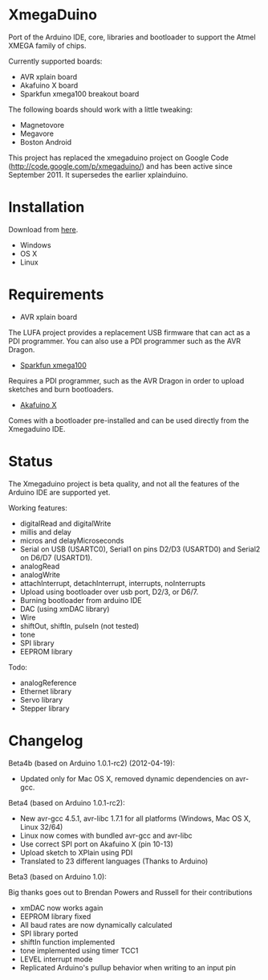 XmegaDuino
===========

Port of the Arduino IDE, core, libraries and bootloader to support the Atmel XMEGA family of chips.

Currently supported boards:

* AVR xplain board
* Akafuino X board
* Sparkfun xmega100 breakout board

The following boards should work with a little tweaking:

* Magnetovore
* Megavore
* Boston Android

This project has replaced the xmegaduino project on Google Code (http://code.google.com/p/xmegaduino/)
and has been active since September 2011. It supersedes the earlier xplainduino.

Installation
============

Download from [here](https://github.com/akafugu/Xmegaduino/downloads).

* Windows
* OS X
* Linux

Requirements
============

* AVR xplain board

The LUFA project provides a replacement USB firmware that can act as a PDI programmer.
You can also use a PDI programmer such as the AVR Dragon.

* [Sparkfun xmega100](http://www.sparkfun.com/products/9546)

Requires a PDI programmer, such as the AVR Dragon in order to upload sketches and burn bootloaders.

* [Akafuino X](http://www.akafugu.jp/posts/products/akafuino/)

Comes with a bootloader pre-installed and can be used directly from the Xmegaduino IDE.

Status
======

The Xmegaduino project is beta quality, and not all the features of the Arduino IDE are supported yet.

Working features:

* digitalRead and digitalWrite
* millis and delay
* micros and delayMicroseconds
* Serial on USB (USARTC0), Serial1 on pins D2/D3 (USARTD0) and Serial2 on D6/D7 (USARTD1).
* analogRead
* analogWrite
* attachInterrupt, detachInterrupt, interrupts, noInterrupts
* Upload using bootloader over usb port, D2/3, or D6/7.
* Burning bootloader from arduino IDE
* DAC (using xmDAC library)
* Wire
* shiftOut, shiftIn, pulseIn (not tested)
* tone
* SPI library
* EEPROM library

Todo:

* analogReference
* Ethernet library
* Servo library
* Stepper library

Changelog
=========

Beta4b (based on Arduino 1.0.1-rc2) (2012-04-19):

* Updated only for Mac OS X, removed dynamic dependencies on avr-gcc.

Beta4 (based on Arduino 1.0.1-rc2):

* New avr-gcc 4.5.1, avr-libc 1.7.1 for all platforms (Windows, Mac OS X, Linux 32/64)
* Linux now comes with bundled avr-gcc and avr-libc
* Use correct SPI port on Akafuino X (pin 10-13)
* Upload sketch to XPlain using PDI
* Translated to 23 different languages (Thanks to Arduino)

Beta3 (based on Arduino 1.0):

Big thanks goes out to Brendan Powers and Russell for their contributions 

* xmDAC now works again
* EEPROM library fixed
* All baud rates are now dynamically calculated
* SPI library ported
* shiftIn function implemented
* tone implemented using timer TCC1
* LEVEL interrupt mode
* Replicated Arduino's pullup behavior when writing to an input pin

